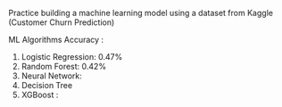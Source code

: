 Practice building a machine learning model using a dataset from Kaggle (Customer Churn Prediction)

ML Algorithms Accuracy :

1. Logistic Regression: 0.47%
2. Random Forest: 0.42%
3. Neural Network:
4. Decision Tree
5. XGBoost : 
